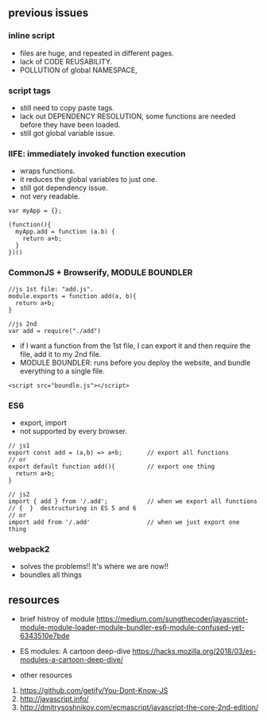 ## previous issues

### inline script
- files are huge, and repeated in different pages.
- lack of CODE REUSABILITY.
- POLLUTION of global NAMESPACE, 

### script tags
- still need to copy paste tags.
- lack out DEPENDENCY RESOLUTION, some functions are needed before they have been loaded.
- still got global variable issue.

### IIFE: immediately invoked function execution
- wraps functions.
- it reduces the global variables to just one.
- still got dependency issue.
- not very readable.

```
var myApp = {};

(function(){
  myApp.add = function (a.b) {
    return a+b;
  }
})()
```

### CommonJS + Browserify, MODULE BOUNDLER
```
//js 1st file: "add.js".
module.exports = function add(a, b){
  return a+b;
}

//js 2nd
var add = require("./add")

```
- if I want a function from the 1st file, I can export it and then require the file, add it to my 2nd file.
- MODULE BOUNDLER: runs before you deploy the website, and bundle everything to a single file.
```
<script src="boundle.js"></script>
```


### ES6
- export, import
- not supported by every browser.
```
// js1
export const add = (a,b) => a+b;       // export all functions
// or
export default function add(){         // export one thing
  return a+b;
}

// js2
import { add } from '/.add';           // when we export all functions  // {  }  destructuring in ES 5 and 6
// or
import add from '/.add'                // when we just export one thing
```

### webpack2
- solves the problems!! It's where we are now!!
- boundles all things



## resources
- brief histroy of module
https://medium.com/sungthecoder/javascript-module-module-loader-module-bundler-es6-module-confused-yet-6343510e7bde

- ES modules: A cartoon deep-dive
https://hacks.mozilla.org/2018/03/es-modules-a-cartoon-deep-dive/

- other resources
1. https://github.com/getify/You-Dont-Know-JS
2. http://javascript.info/
3. http://dmitrysoshnikov.com/ecmascript/javascript-the-core-2nd-edition/
